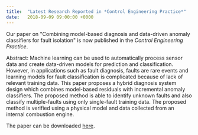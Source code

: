 ```yaml
---
title:  "Latest Research Reported in *Control Engineering Practice*"
date:   2018-09-09 09:00:00 +0000
---
```



Our paper on "Combining model-based diagnosis and data-driven anomaly classifiers for fault isolation" is now published in the 
*Control Engineering Practice*.

Abstract: Machine learning can be used to automatically process sensor data and create data-driven models for prediction and 
classification. However, in applications such as fault diagnosis, faults are rare events and learning models for fault 
classification is complicated because of lack of relevant training data. This paper proposes a hybrid diagnosis system design 
which combines model-based residuals with incremental anomaly classifiers. The proposed method is able to identify unknown 
faults and also classify multiple-faults using only single-fault training data. The proposed method is verified using a 
physical model and data collected from an internal combustion engine.

The paper can be downloaded [here](https://doi.org/10.1016/j.conengprac.2018.08.013).

